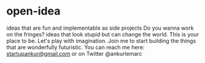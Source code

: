 # open-idea
ideas that are fun and implementable as side projects
Do you wanna work on the fringes? ideas that look stupid but can change the world. This is your place to be. Let's play with imagination. Join me to start building the things that are wonderfully futuristic. 
You can reach me here: startupankur@gmail.com or on Twitter @ankurlemarc
